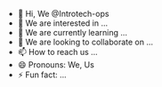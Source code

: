 - 👋 Hi, We @Introtech-ops
- 👀 We are interested in ...
- 🌱 We are currently learning ...
- 💞️ We are looking to collaborate on ...
- 📫 How to reach us ...
- 😄 Pronouns: We, Us
- ⚡ Fun fact: ...

<!---
Introtech-ops/Introtech-ops is a ✨ special ✨ repository because its `README.md` (this file) appears on your GitHub profile.
You can click the Preview link to take a look at your changes.
--->
